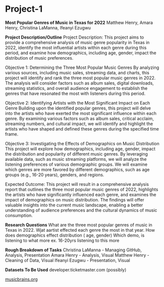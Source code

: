 # Project-1

**Most Popular Genres of Music in Texas for 2022**
Matthew Henry, Amara Henry, Christina LaManna, Ifeanyi Ezugwu

**Project Description/Outline**
Project Description:
This project aims to provide a comprehensive analysis of music genre popularity in Texas in 2022, identify the most influential artists within each genre during this period, and examine how demographics, including age, gender, impact the distribution of music preferences.

Objective 1: Determining the Three Most Popular Music Genres
By analyzing various sources, including music sales, streaming data, and charts, this project will identify and rank the three most popular music genres in 2022. The analysis will consider factors such as album sales, digital downloads, streaming statistics, and overall audience engagement to establish the genres that have resonated the most with listeners during this period.

Objective 2: Identifying Artists with the Most Significant Impact on Each Genre
Building upon the identified popular genres, this project will delve into the artists who have exerted the most significant influence within each genre. By examining various factors such as album sales, critical acclaim, streaming numbers, and cultural impact, we will identify and highlight the artists who have shaped and defined these genres during the specified time frame.

Objective 3: Investigating the Effects of Demographics on Music Distribution
This project will explore how demographics, including age, gender, impact the distribution and popularity of different music genres. By leveraging available data, such as music streaming platforms, we will analyze the listening preferences of various demographic groups. We will examine which genres are more favored by different demographics, such as age groups (e.g., 16-20 years), genders, and regions.

Expected Outcome:
This project will result in a comprehensive analysis report that outlines the three most popular music genres of 2022, highlights the artists who have significantly influenced each genre, and examines the impact of demographics on music distribution. The findings will offer valuable insights into the current music landscape, enabling a better understanding of audience preferences and the cultural dynamics of music consumption.

**Research Questions**
What are the three most popular genres of music in Texas in 2022.
Wjat aartist effected each genre the most in that year.
How does demographics effect distribution ( age, gender)
  Which demo, is listening to what more
    ex. 16-20yrs listening to this more
    
**Rough Breakdown of Tasks**
Christina LaManna - Managing GitHub, Analysis, Presentation
Amara Henry - Analysis, Visual
Matthew Henry - Cleaning of Data, Visual
Ifeanyi Ezugwu - Presentation, Visual

**Datasets To Be Used**
developer.ticketmaster.com (possibly)

[musicbrains.org](https://musicbrainz.org/statistics)
